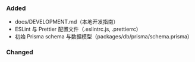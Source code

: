 ### Added
- docs/DEVELOPMENT.md（本地开发指南）
- ESLint 与 Prettier 配置文件（.eslintrc.js, .prettierrc）
- 初始 Prisma schema 与数据模型（packages/db/prisma/schema.prisma）

### Changed 